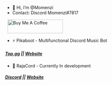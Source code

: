 - 👋 Hi, I’m @Momenzi
- Contact: Discord Momenzi#7817

<a href="https://www.buymeacoffee.com/momenzi" target="_tab"><img src="https://www.buymeacoffee.com/assets/img/custom_images/orange_img.png" alt="Buy Me A Coffee" style="height: 45px !important;width: 180px !important; margin: 0px 8px" /></a>
- ⚡ Pikaboot - Multifunctional Discord Music Bot
##### [Top.gg](https://top.gg/bot/784320458744791050) || [Website](https://pikaboot.xyz)

- 💜 RajaCord - Currently In development
##### [Discord](https://discord.gg/rajacord) || [Website](https://rajacord.xyz)
